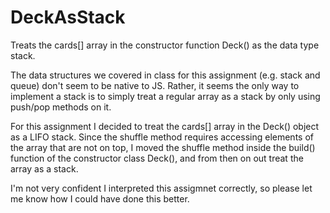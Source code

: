 DeckAsStack
===========

Treats the cards[] array in the constructor function Deck() as the data type stack.

The data structures we covered in class for this assignment (e.g. stack and queue) don't seem to be native to JS. Rather,
it seems the only way to implement a stack is to simply treat a regular array as a stack by only using push/pop methods on it.

For this assignment I decided to treat the cards[] array in the Deck() object as a LIFO stack. Since the shuffle method requires
accessing elements of the array that are not on top, I moved the shuffle method inside the build() function of the constructor class
Deck(), and from then on out treat the array as a stack.

I'm not very confident I interpreted this assigmnet correctly, so please let me know how I could have done this better.
